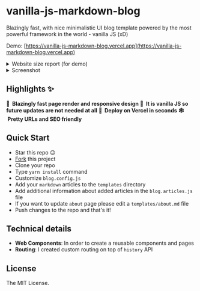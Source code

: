 # vanilla-js-markdown-blog

Blazingly fast, with nice minimalistic UI blog template powered by the most powerful framework in the world - vanilla JS (xD)

Demo: [https://vanilla-js-markdown-blog.vercel.app](https://vanilla-js-markdown-blog.vercel.app)

<details><summary>Website size report (for demo)</summary><img src="https://i.imgur.com/3SoffhK.png"></details>

<details><summary>Screenshot</summary><img src="https://vanilla-js-markdown-blog.vercel.app/images/screenshot.jpg"></details>

## Highlights ✨

**🚀 &nbsp;Blazingly fast page render and responsive design**
**🚙 &nbsp;It is vanilla JS so future updates are not needed at all**
**🤖 &nbsp;Deploy on Vercel in seconds**
**🕸 &nbsp;Pretty URLs and SEO friendly**

## Quick Start

- Star this repo 😉
- [Fork](https://github.com/playerony/vanilla-js-markdown-blog/fork) this project
- Clone your repo
- Type `yarn install` command
- Customize `blog.config.js`
- Add your `markdown` articles to the `templates` directory
- Add additional information about added articles in the `blog.articles.js` file
- If you want to update `about` page please edit a `templates/about.md` file
- Push changes to the repo and that's it!

## Technical details

- **Web Components**: In order to create a reusable components and pages
- **Routing**: I created custom routing on top of `history` API

## License

The MIT License.
